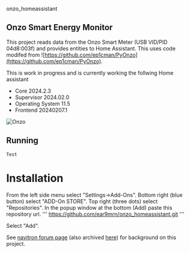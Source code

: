  onzo_homeassistant

## Onzo Smart Energy Monitor

This project reads data from the Onzo Smart Meter (USB VID/PID 04d8:003f) and provides entities to Home Assistant. This uses code modifed from ![https://github.com/ep1cman/PyOnzo](https://github.com/ep1cman/PyOnzo).

This is work in progress and is currently working the follwing Home assistant

- Core 2024.2.3
- Supervisor 2024.02.0
- Operating System 11.5
- Frontend 20240207.1

![Onzo](https://github.com/bruce33/onzo_dumper/blob/master/docs/Onzo.jpg)

## Running

```
Test
```


# Installation

From the left side menu select "Settings->Add-Ons". Bottom right (blue button) select "ADD-On STORE". Top right (three dots) select "Repositories". In the popup window at the bottom (Add) paste this repository url.
'''
https://github.com/ear9mrn/onzo_homeassistant.git
'''

Select "Add".


See [navitron forum page](https://www.navitron.org.uk/forum/index.php?action=printpage;topic=12168.0)
(also archived [here](https://bruce33.github.io/onzo_dumper/docs/www.navitron.org.uk-forum-topic-12168.html)) for background on this project.

